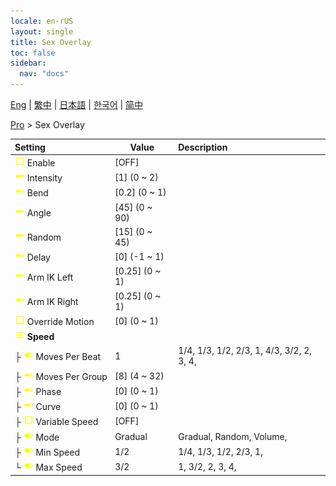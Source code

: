 ```yaml
---
locale: en-rUS
layout: single
title: Sex Overlay
toc: false
sidebar:
  nav: "docs"
---
```

[Eng](/dancexr/menu/2025.4/actor/sex_overlay) | [繁中](/tw/dancexr/menu/2025.4/actor/sex_overlay) | [日本語](/jp/dancexr/menu/2025.4/actor/sex_overlay) | [한국어](/kr/dancexr/menu/2025.4/actor/sex_overlay) | [简中](/zh/dancexr/menu/2025.4/actor/sex_overlay)

[Pro](../menu#Pro) > Sex Overlay



| Setting | Value | Description |
| :--- | --- | :--- |
|<nobr><img src="/images/icon/ic_check_off.png" alt="check off icon"/> Enable</nobr>| [OFF] | 
|<nobr><img src="/images/icon/ic_slider.png" alt="slider icon"/> Intensity</nobr>| [1] (0 ~ 2) | 
|<nobr><img src="/images/icon/ic_slider.png" alt="slider icon"/> Bend</nobr>| [0.2] (0 ~ 1) | 
|<nobr><img src="/images/icon/ic_slider.png" alt="slider icon"/> Angle</nobr>| [45] (0 ~ 90) | 
|<nobr><img src="/images/icon/ic_slider.png" alt="slider icon"/> Random</nobr>| [15] (0 ~ 45) | 
|<nobr><img src="/images/icon/ic_slider.png" alt="slider icon"/> Delay</nobr>| [0] (-1 ~ 1) | 
|<nobr><img src="/images/icon/ic_slider.png" alt="slider icon"/> Arm IK Left</nobr>| [0.25] (0 ~ 1) | 
|<nobr><img src="/images/icon/ic_slider.png" alt="slider icon"/> Arm IK Right</nobr>| [0.25] (0 ~ 1) | 
|<nobr><img src="/images/icon/ic_check_off.png" alt="check off icon"/> Override Motion</nobr>| [0] (0 ~ 1) | 
|<nobr><img src="/images/icon/ic_tune.png" alt="tune icon"/> <b>Speed</b></nobr>| | 
|<nobr>├&nbsp;<img src="/images/icon/ic_toggle_on.png" alt="toggle on icon"/> Moves Per Beat</nobr>| 1 | 1/4, 1/3, 1/2, 2/3, 1, 4/3, 3/2, 2, 3, 4, 
|<nobr>├&nbsp;<img src="/images/icon/ic_slider.png" alt="slider icon"/> Moves Per Group</nobr>| [8] (4 ~ 32) | 
|<nobr>├&nbsp;<img src="/images/icon/ic_slider.png" alt="slider icon"/> Phase</nobr>| [0] (0 ~ 1) | 
|<nobr>├&nbsp;<img src="/images/icon/ic_slider.png" alt="slider icon"/> Curve</nobr>| [0] (0 ~ 1) | 
|<nobr>├&nbsp;<img src="/images/icon/ic_check_off.png" alt="check off icon"/> Variable Speed</nobr>| [OFF] | 
|<nobr>├&nbsp;<img src="/images/icon/ic_toggle_on.png" alt="toggle on icon"/> Mode</nobr>| Gradual | Gradual, Random, Volume, 
|<nobr>├&nbsp;<img src="/images/icon/ic_toggle_on.png" alt="toggle on icon"/> Min Speed</nobr>| 1/2 | 1/4, 1/3, 1/2, 2/3, 1, 
|<nobr>└&nbsp;<img src="/images/icon/ic_toggle_on.png" alt="toggle on icon"/> Max Speed</nobr>| 3/2 | 1, 3/2, 2, 3, 4, 
